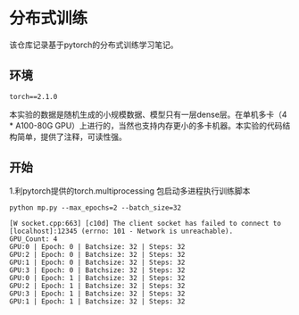 # 分布式训练
该仓库记录基于pytorch的分布式训练学习笔记。

## 环境

```
torch==2.1.0
```
本实验的数据是随机生成的小规模数据、模型只有一层dense层。在单机多卡（4 * A100-80G GPU）上进行的，当然也支持内存更小的多卡机器。本实验的代码结构简单，提供了注释，可读性强。

## 开始
1.利pytorch提供的torch.multiprocessing 包启动多进程执行训练脚本
```
python mp.py --max_epochs=2 --batch_size=32

[W socket.cpp:663] [c10d] The client socket has failed to connect to [localhost]:12345 (errno: 101 - Network is unreachable).
GPU_Count: 4
GPU:0 | Epoch: 0 | Batchsize: 32 | Steps: 32
GPU:2 | Epoch: 0 | Batchsize: 32 | Steps: 32
GPU:1 | Epoch: 0 | Batchsize: 32 | Steps: 32
GPU:3 | Epoch: 0 | Batchsize: 32 | Steps: 32
GPU:0 | Epoch: 1 | Batchsize: 32 | Steps: 32
GPU:2 | Epoch: 1 | Batchsize: 32 | Steps: 32
GPU:3 | Epoch: 1 | Batchsize: 32 | Steps: 32
GPU:1 | Epoch: 1 | Batchsize: 32 | Steps: 32
```



